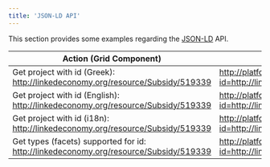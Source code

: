 ```yaml
---
title: 'JSON-LD API'
---
```


This section provides some examples regarding the [JSON-LD](http://json-ld.org/) API.

| Action (Grid Component) | API Call |
|-------------------------|----------|
| Get project with id (Greek): http://linkedeconomy.org/resource/Subsidy/519339 | http://platform.yourdatastories.eu/api/json-ld/component/grid.tcl?id=http://linkedeconomy.org/resource/Subsidy/519339&type=project&lang=el |
| Get project with id (English): http://linkedeconomy.org/resource/Subsidy/519339 | http://platform.yourdatastories.eu/api/json-ld/component/grid.tcl?id=http://linkedeconomy.org/resource/Subsidy/519339&type=project&lang=en |
| Get project with id (i18n): http://linkedeconomy.org/resource/Subsidy/519339 | http://platform.yourdatastories.eu/api/json-ld/component/grid.tcl?id=http://linkedeconomy.org/resource/Subsidy/519339&type=project&lang=i18n |
| Get types (facets) supported for id: http://linkedeconomy.org/resource/Subsidy/519339 | http://platform.yourdatastories.eu/api/json-ld/component/grid.tcl/types?id=http://linkedeconomy.org/resource/Subsidy/519339 |
